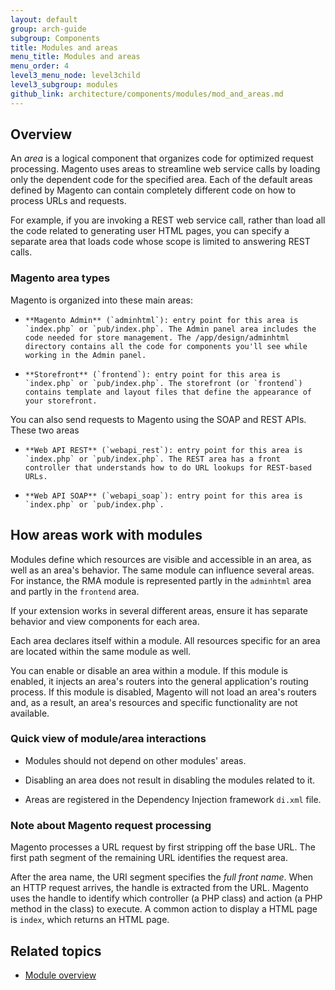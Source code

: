 ```yaml
---
layout: default
group: arch-guide
subgroup: Components
title: Modules and areas
menu_title: Modules and areas
menu_order: 4
level3_menu_node: level3child
level3_subgroup: modules
github_link: architecture/components/modules/mod_and_areas.md
---
```


<h2 id="m2arch-module-areas-overview"> Overview</h2>
An <i>area</i> is a logical component that organizes code for optimized request processing. Magento uses areas to streamline web service calls by loading only the dependent code for the specified area.  Each of the default areas defined by Magento can contain completely different code on how to process URLs and requests. 


For example, if you are invoking a REST web service call, rather than load all the code related to generating user HTML pages, you can specify a separate area that loads code whose scope is limited to answering  REST calls. 



<h3>Magento area types</h3>

Magento is organized into these main areas:

*     **Magento Admin** (`adminhtml`): entry point for this area is `index.php` or `pub/index.php`. The Admin panel area includes the code needed for store management. The /app/design/adminhtml directory contains all the code for components you'll see while working in the Admin panel. 

*     **Storefront** (`frontend`): entry point for this area is `index.php` or `pub/index.php`. The storefront (or `frontend`)  contains template and layout files that define the appearance of your storefront. 


You can also send requests to Magento using the SOAP and REST APIs. These two areas 

*     **Web API REST** (`webapi_rest`): entry point for this area is `index.php` or `pub/index.php`. The REST area has a front controller that understands how to do URL lookups for REST-based URLs.

*     **Web API SOAP** (`webapi_soap`): entry point for this area is `index.php` or `pub/index.php`. 


<h2 id="m2arch-module-using">How areas work with modules</h2>

Modules define which resources are visible and accessible in an area, as well as an area's behavior. The same module can influence several areas. For instance, the RMA module is represented partly in the `adminhtml` area and partly in the `frontend` area.

If your extension works in several different areas, ensure it has separate behavior and view components for each area.

Each area declares itself within a module. All resources specific for an area are located within the same module as well.

You can enable or disable an area within a module. If this module is enabled, it injects an area's routers into the general application's routing process. If this module is disabled, Magento will not load an area's routers and, as a result, an area's resources and specific functionality are not available.


<h3>Quick view of module/area interactions</h3>


* Modules should not depend on other modules' areas.

* Disabling an area does not result in disabling the modules related to it.

* Areas are registered in the Dependency Injection framework `di.xml` file.


<h3>Note about Magento request processing</h3>

Magento processes a URL request by first stripping off the base URL. The first path segment of the remaining URL identifies the request area.

After the area name, the URI segment specifies the *full front name*. When an HTTP request arrives, the handle is extracted from the URL. Magento uses the handle to identify which controller (a PHP class) and action (a PHP method in the class) to execute. A common action to display a HTML page is `index`, which returns an HTML page.



<h2 id="m2arch-module-related"> Related topics</h2>

* <a href="{{ site.gdeurl21 }}architecture/archi_perspectives/components/modules/mod_intro.html">Module overview</a>



